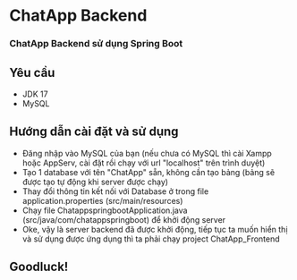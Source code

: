 # ChatApp Backend
### ChatApp Backend sử dụng Spring Boot
## Yêu cầu
-   JDK 17
-   MySQL
## Hướng dẫn cài đặt và sử dụng
-   Đăng nhập vào MySQL của bạn (nếu chưa có MySQL thì cài Xampp hoặc AppServ, cài đặt rồi chạy với url "localhost" trên trình duyệt)
-   Tạo 1 database với tên "ChatApp" sẵn, không cần tạo bảng (bảng sẽ được tạo tự động khi server được chạy)
-   Thay đổi thông tin kết nối với Database ở trong file application.properties (src/main/resources)
-   Chạy file ChatappspringbootApplication.java (src/java/com/chatappspringboot) để khởi động server
-   Oke, vậy là server backend đã được khởi động, tiếp tục ta muốn hiển thị và sử dụng được ứng dụng thì ta phải chạy project ChatApp_Frontend

## Goodluck!